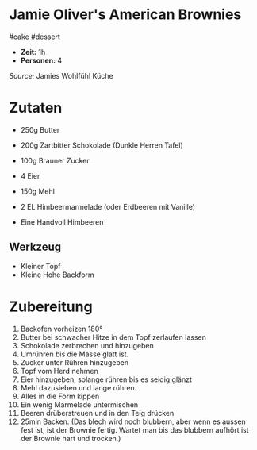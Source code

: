 # Jamie Oliver's American Brownies 
#cake #dessert 
* **Zeit:**  1h
* **Personen:** 4

*Source:* Jamies Wohlfühl Küche

# Zutaten
* 250g Butter
* 200g Zartbitter Schokolade (Dunkle Herren Tafel)
* 100g Brauner Zucker
* 4 Eier
* 150g Mehl


* 2 EL Himbeermarmelade (oder Erdbeeren mit Vanille)
* Eine Handvoll Himbeeren 

## Werkzeug
* Kleiner Topf
* Kleine Hohe Backform

# Zubereitung
1. Backofen vorheizen 180°
2. Butter bei schwacher Hitze in dem Topf zerlaufen lassen
3. Schokolade zerbrechen und hinzugeben
4. Umrühren bis die Masse glatt ist.
5. Zucker unter Rühren hinzugeben
6. Topf vom Herd nehmen
7. Eier hinzugeben, solange rühren bis es seidig glänzt
8. Mehl dazusieben und lange rühren.
9. Alles in die Form kippen
10. Ein wenig Marmelade untermischen
11. Beeren drüberstreuen und in den Teig drücken
12. 25min Backen. (Das blech wird noch blubbern, aber wenn es aussen fest ist, ist der Brownie fertig. Wartet man bis das blubbern aufhört ist der Brownie hart und trocken.)
